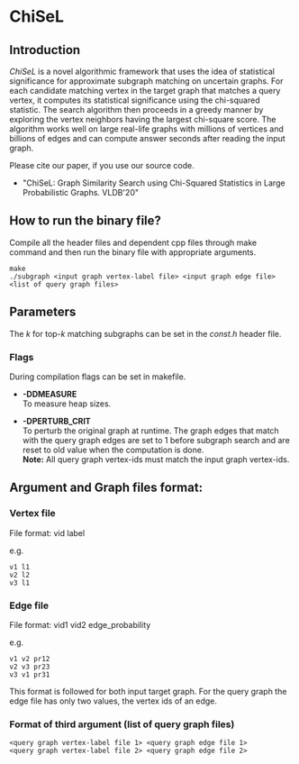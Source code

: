 # ChiSeL

## Introduction
*ChiSeL* is a novel algorithmic framework that uses the idea of
statistical significance for approximate subgraph matching on
uncertain graphs. For each candidate matching vertex in the target
graph that matches a query vertex, it computes its statistical
significance using the chi-squared statistic. The search algorithm
then proceeds in a greedy manner by exploring the vertex neighbors
having the largest chi-square score. The algorithm works well on
large real-life graphs with millions of vertices and billions of
edges and can compute answer seconds after reading the input graph.

Please cite our paper, if you use our source code.
* "ChiSeL: Graph Similarity Search using Chi-Squared Statistics in Large Probabilistic Graphs. VLDB'20"

## How to run the binary file?

Compile all the header files and dependent cpp files through make command and then run the binary file with appropriate arguments.

```
make  
./subgraph <input graph vertex-label file> <input graph edge file> <list of query graph files>
```

## Parameters

The _k_ for top-_k_ matching subgraphs can be set in the _const.h_ header file.

### Flags

During compilation flags can be set in makefile.

* __-DDMEASURE__  
To measure heap sizes.

* __-DPERTURB_CRIT__  
To perturb the original graph at runtime. The graph edges that match with the query graph edges are set to 1 before subgraph search and are reset to old value when the computation is done.  
__Note:__ All query graph vertex-ids must match the input graph vertex-ids.

## Argument and Graph files format:

### Vertex file 
File format: vid label

e.g.
```
v1 l1  
v2 l2  
v3 l1  
```

### Edge file

File format: vid1 vid2 edge_probability

e.g.
```
v1 v2 pr12
v2 v3 pr23
v3 v1 pr31
```

This format is followed for both input target graph.
For the query graph the edge file has only two values, the vertex ids of an edge.


### Format of third argument (list of query graph files)

```
<query graph vertex-label file 1> <query graph edge file 1>
<query graph vertex-label file 2> <query graph edge file 2>
```
